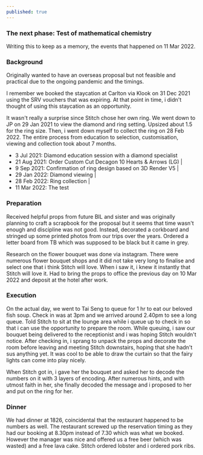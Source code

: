 ```yaml
---
published: true
---
```

### The next phase: Test of mathematical chemistry

Writing this to keep as a memory, the events that happened on 11 Mar 2022.

### Background
Originally wanted to have an overseas proposal but not feasible and practical due to the ongoing pandemic and the timings.

I remember we booked the staycation at Carlton via Klook on 31 Dec 2021 using the SRV vouchers that was expiring. At that point in time, i didn't thought of using this staycation as an opportunity.

It wasn't really a surprise since Stitch chose her own ring. We went down to JP on 29 Jan 2021 to view the diamond and ring setting. Upsized about 1.5 for the ring size. Then, i went down myself to collect the ring on 28 Feb 2022. The entire process from education to selection, customisation, viewing and collection took about 7 months.

- 3 Jul 2021: Diamond education session with a diamond specialist
- 21 Aug 2021: Order Custom Cut Decagon 10 Hearts & Arrows (LG) |
- 9 Sep 2021: Confirmation of ring design based on 3D Render V5 |
- 29 Jan 2022: Diamond viewing |
- 28 Feb 2022: Ring collection |
- 11 Mar 2022: The test

### Preparation
Received helpful props from future BIL and sister and was originally planning to craft a scrapbook for the proposal but it seems that time wasn't enough and discipline was not good. Instead, decorated a corkboard and stringed up some printed photos from our trips over the years. Ordered a letter board from TB which was supposed to be black but it came in grey.

Research on the flower bouquet was done via instagram. There were numerous flower bouquet shops and it did not take very long to finalise and select one that i think Stitch will love. When i saw it, i knew it instantly that Stitch will love it. Had to bring the props to office the previous day on 10 Mar 2022 and deposit at the hotel after work.

### Execution
On the actual day, we went to Tai Seng to queue for 1 hr to eat our beloved fish soup. Check in was at 3pm and we arrived around 2.40pm to see a long queue. Told Stitch to sit at the lounge area while i queue up to check in so that i can use the opportunity to prepare the room. While queuing, i saw our bouquet being delivered to the receptionist and i was hoping Stitch wouldn't notice. After checking in, i sprang to unpack the props and decorate the room before leaving and meeting Stitch downstairs, hoping that she hadn't sus anything yet. It was cool to be able to draw the curtain so that the fairy lights can come into play nicely.

When Stitch got in, i gave her the bouquet and asked her to decode the numbers on it with 3 layers of encoding. After numerous hints, and with utmost faith in her, she finally decoded the message and i proposed to her and put on the ring for her.

### Dinner
We had dinner at 1826, coincidental that the restaurant happened to be numbers as well. The restaurant screwed up the reservation timing as they had our booking at 8.30pm instead of 7.30 which was what we booked. However the manager was nice and offered us a free beer (which was wasted) and a free lava cake. Stitch ordered lobster and i ordered pork ribs.
